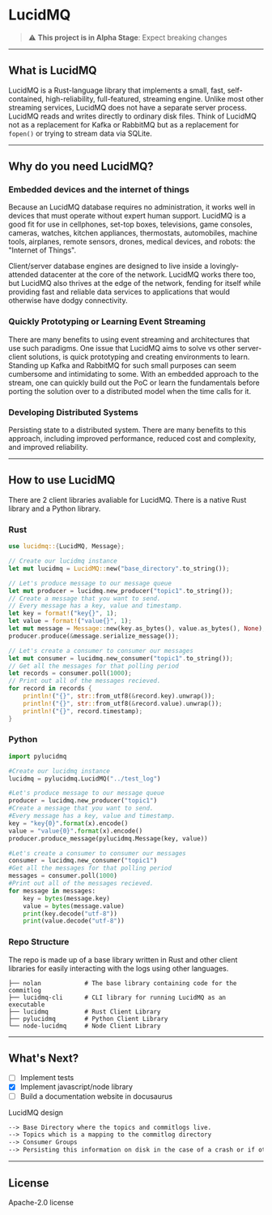 # LucidMQ

> :warning: **This project is in Alpha Stage**: Expect breaking changes

---

## What is LucidMQ

LucidMQ is a Rust-language library that implements a small, fast, self-contained, high-reliability, full-featured, streaming engine. Unlike most other streaming services, LucidMQ does not have a separate server process. LucidMQ reads and writes directly to ordinary disk files. Think of LucidMQ not as a replacement for Kafka or RabbitMQ but as a replacement for `fopen()` or trying to stream data via SQLite.

---

## Why do you need LucidMQ?

### Embedded devices and the internet of things

Because an LucidMQ database requires no administration, it works well in devices that must operate without expert human support. LucidMQ is a good fit for use in cellphones, set-top boxes, televisions, game consoles, cameras, watches, kitchen appliances, thermostats, automobiles, machine tools, airplanes, remote sensors, drones, medical devices, and robots: the "Internet of Things".

Client/server database engines are designed to live inside a lovingly-attended datacenter at the core of the network. LucidMQ works there too, but LucidMQ also thrives at the edge of the network, fending for itself while providing fast and reliable data services to applications that would otherwise have dodgy connectivity.

### Quickly Prototyping or Learning Event Streaming

There are many benefits to using event streaming and architectures that use such paradigms. One issue that LucidMQ aims to solve vs other server-client solutions, is quick prototyping and creating environments to learn. Standing up Kafka and RabbitMQ for such small purposes can seem cumbersome and intimidating to some. With an embedded approach to the stream, one can quickly build out the PoC or learn the fundamentals before porting the solution over to a distributed model when the time calls for it.

### Developing Distributed Systems

Persisting state to a distributed system. There are many benefits to this approach, including improved performance, reduced cost and complexity, and improved reliability.

---

## How to use LucidMQ

There are 2 client libraries avaliable for LucidMQ. There is a native Rust library and a Python library.

### Rust

```Rust
use lucidmq::{LucidMQ, Message};

// Create our lucidmq instance
let mut lucidmq = LucidMQ::new("base_directory".to_string());

// Let's produce message to our message queue
let mut producer = lucidmq.new_producer("topic1".to_string());
// Create a message that you want to send.
// Every message has a key, value and timestamp.
let key = format!("key{}", 1);
let value = format!("value{}", 1);
let mut message = Message::new(key.as_bytes(), value.as_bytes(), None); 
producer.produce(&message.serialize_message());

// Let's create a consumer to consumer our messages
let mut consumer = lucidmq.new_consumer("topic1".to_string());
// Get all the messages for that polling period
let records = consumer.poll(1000);
// Print out all of the messages recieved.
for record in records {
    println!("{}", str::from_utf8(&record.key).unwrap());
    println!("{}", str::from_utf8(&record.value).unwrap());
    println!("{}", record.timestamp);
}
```

### Python

```python
import pylucidmq

#Create our lucidmq instance
lucidmq = pylucidmq.LucidMQ("../test_log")

#Let's produce message to our message queue
producer = lucidmq.new_producer("topic1")
#Create a message that you want to send.
#Every message has a key, value and timestamp.
key = "key{0}".format(x).encode()
value = "value{0}".format(x).encode()
producer.produce_message(pylucidmq.Message(key, value))

#Let's create a consumer to consumer our messages
consumer = lucidmq.new_consumer("topic1")
#Get all the messages for that polling period
messages = consumer.poll(1000)
#Print out all of the messages recieved.
for message in messages:
    key = bytes(message.key)
    value = bytes(message.value)
    print(key.decode("utf-8"))
    print(value.decode("utf-8"))
```

### Repo Structure

The repo is made up of a base library written in Rust and other client libraries for easily interacting with the logs using other languages.

    ├── nolan            # The base library containing code for the commitlog
    ├── lucidmq-cli      # CLI library for running LucidMQ as an executable
    ├── lucidmq          # Rust Client Library
    ├── pylucidmq        # Python Client Library
    └── node-lucidmq     # Node Client Library

---

## What's Next?

- [ ] Implement tests
- [X] Implement javascript/node library
- [ ] Build a documentation website in docusaurus

LucidMQ design

```txt
--> Base Directory where the topics and commitlogs live.
--> Topics which is a mapping to the commitlog directory
--> Consumer Groups
--> Persisting this information on disk in the case of a crash or if other processes need to interact.
```

---

## License

Apache-2.0 license
